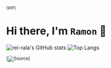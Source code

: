 <sub><sup>[WIP]</sub></sup>
# Hi there, I'm <code>Ramon</code> 👋

![rei-rala's GitHub stats](https://github-readme-stats.vercel.app/api?username=rei-rala&count_private=true&theme=radical&show_icons=true)
![Top Langs](https://github-readme-stats.vercel.app/api/top-langs/?username=rei-rala&hide=html,css&theme=radical&show_icons=true&layout=compact) <br />

<sub>[![Source](https://github.com/anuraghazra/github-readme-stats)]</sub>
